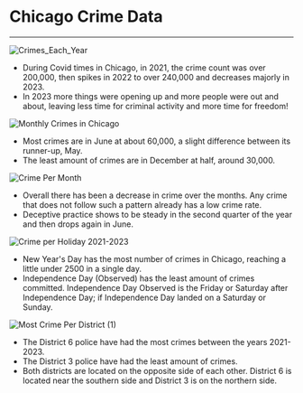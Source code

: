 # Chicago Crime Data
---

![Crimes_Each_Year](https://github.com/CaillahR/Chicago-Crime-Data/assets/121994185/f5d8866a-e96c-4d5a-8839-f0ca9942b377)

- During Covid times in Chicago, in 2021, the crime count was over 200,000, then spikes in 2022 to over 240,000 and decreases majorly in 2023.
- In 2023 more things were opening up and more people were out and about, leaving less time for criminal activity and more time for freedom!

![Monthly Crimes in Chicago](https://github.com/CaillahR/Chicago-Crime-Data/assets/121994185/acbd983c-26b2-4a83-9111-f2ee4ee3d0e9)

- Most crimes are in June at about 60,000, a slight difference between its runner-up, May. 
- The least amount of crimes are in December at half, around 30,000.

![Crime Per Month](https://github.com/CaillahR/Chicago-Crime-Data/assets/121994185/edf7c0d5-8ae7-4931-a937-9dfaa89bed3c)

- Overall there has been a decrease in crime over the months. Any crime that does not follow such a pattern already has a low crime rate.
- Deceptive practice shows to be steady in the second quarter of the year and then drops again in June.

![Crime per Holiday 2021-2023](https://github.com/CaillahR/Chicago-Crime-Data/assets/121994185/f3fe5eba-90e6-453b-b66b-56f4616f1385)

- New Year's Day has the most number of crimes in Chicago, reaching a little under 2500 in a single day.
- Independence Day (Observed) has the least amount of crimes committed. Independence Day Observed is the Friday or Saturday after Independence Day; if Independence Day landed on a Saturday or Sunday.

![Most Crime Per District (1)](https://github.com/CaillahR/Chicago-Crime-Data/assets/121994185/4d60004d-4218-4e3a-bc17-aa3493ed4d16)

- The District 6 police have had the most crimes between the years 2021-2023.
- The District 3 police have had the least amount of crimes.
- Both districts are located on the opposite side of each other. District 6 is located near the southern side and District 3 is on the northern side.
